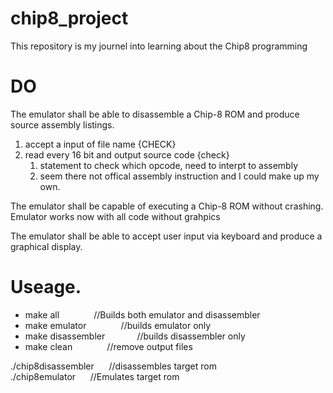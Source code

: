 # chip8_project
This repository is my journel into learning about the Chip8 programming 

# DO 
The emulator shall be able to disassemble a Chip-8 ROM and produce source assembly listings.
1. accept a input of file name {CHECK}
2. read every 16 bit and output source code {check}
	1. statement to check which opcode, need to interpt to assembly
	2. seem there not offical assembly instruction and I could make up my own.

The emulator shall be capable of executing a Chip-8 ROM without crashing.
	Emulator works now with all code without grahpics

The emulator shall be able to accept user input via keyboard and produce a graphical display.

# Useage.

* make all &nbsp;&nbsp;&nbsp;&nbsp;&nbsp;&nbsp;&nbsp;&nbsp;&nbsp;&nbsp;&nbsp;&nbsp; //Builds both emulator and disassembler
* make emulator &nbsp;&nbsp;&nbsp;&nbsp;&nbsp;&nbsp;&nbsp;&nbsp;&nbsp;&nbsp;&nbsp;&nbsp;  //builds emulator only
* make disassembler&nbsp;&nbsp;&nbsp;&nbsp;&nbsp;&nbsp;&nbsp;&nbsp;&nbsp;&nbsp;&nbsp;&nbsp;  //builds disassembler only
* make clean &nbsp;&nbsp;&nbsp;&nbsp;&nbsp;&nbsp;&nbsp;&nbsp;&nbsp;&nbsp;&nbsp;&nbsp;  //remove output files

./chip8disassembler	<rom file> &nbsp;&nbsp;&nbsp;&nbsp;  //disassembles target rom <br>
./chip8emulator		<rom file> &nbsp;&nbsp;&nbsp;&nbsp;  //Emulates target rom
